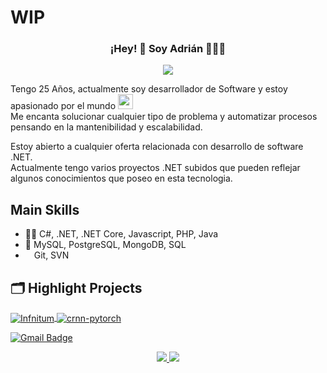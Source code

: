 # WIP
<p align="center" width="200">
   <h3 align="center">¡Hey! 👋 Soy Adrián 👨🏻‍💻</h3>
</p>

<p align="center">
  <a href="https://skillicons.dev">
    <img src="https://skillicons.dev/icons?i=cs,dotnet,git,js,jquery,html,css,mysql,nodejs,php,java,postman,py,bash)(https://skillicons.dev" />
  </a>
</p>
Tengo 25 Años, actualmente soy desarrollador de Software y estoy apasionado por el mundo <image src="https://raw.githubusercontent.com/iperfectfurius/iperfectfurius/main/img/.NET_logo.svg" width="24" height="24"/><br>
Me encanta solucionar cualquier tipo de problema y automatizar procesos pensando en la mantenibilidad y escalabilidad.

Estoy abierto a cualquier oferta relacionada con desarrollo de software .NET.
<br>
Actualmente tengo varios proyectos .NET subidos que pueden reflejar algunos conocimientos que poseo en esta tecnologia.

## Main Skills
- 👨‍💻 C#, .NET, .NET Core, Javascript, PHP, Java
- 💽 MySQL, PostgreSQL, MongoDB, SQL
- <image src="https://raw.githubusercontent.com/iperfectfurius/iperfectfurius/main/img/.cv.svg" width="10" height="10"/> Git, SVN
 

## 🗂️ Highlight Projects

<a href="https://github.com/iperfectfurius/Infinitum">
  <img align="center" src="https://github-readme-stats.vercel.app/api/pin/?username=iperfectfurius&repo=Infinitum&show_icons=true&line_height=27&title_color=6aa6f8&text_color=8a919a&icon_color=6aa6f8&bg_color=22272e" alt="Infnitum" />
</a>

<a href="https://github.com/iperfectfurius/EasyConfig">
  <img align="center" src="https://github-readme-stats.vercel.app/api/pin/?username=iperfectfurius&repo=EasyConfig&show_icons=true&line_height=27&title_color=6aa6f8&text_color=8a919a&icon_color=6aa6f8&bg_color=22272e" alt="crnn-pytorch" />
</a>

<br>

[![Gmail Badge](https://img.shields.io/badge/-adriagtrias@gmail.com-d14836?style=flat-square&logo=Gmail&logoColor=white&link=mailto:adriagtrias@gmail.com)](mailto:adriagtrias@gmail.com)

<p align="center">
  <a href="https://github.com/anuraghazra/anuraghazra.github.io">
    <img  src="https://github-readme-stats-ep0w25z1v-iperfectfurius.vercel.app/api?username=iperfectfurius&show_icons=true&theme=radical">
    <img src="https://github-readme-stats-ep0w25z1v-iperfectfurius.vercel.app/api/top-langs?username=iperfectfurius&theme=radical&layout=compact&hide=html,css&exclude_repo=Project_TFG,Servidor,wordpress-Test,Databases&langs_count=8">
  </a>
</p>